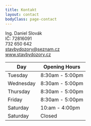 ```yaml
---
title: Kontakt
layout: contact
bodyClass: page-contact
---
```


Ing. Daniel Slovák  
IČ: 72816091  
732 650 642  
stavbydozory@seznam.cz  
www.stavbydozory.cz


| Day       | Opening Hours   |
| --------- | --------------- |
| Tuesday   | 8:30am - 5:00pm |
| Wednesday | 8:30am - 5:00pm |
| Thursday  | 8:30am - 5:00pm |
| Friday    | 8:30am - 5:00pm |
| Saturday  | 10:am - 4:00pm  |
| Saturday  | Closed          |
